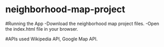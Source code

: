 # neighborhood-map-project

#Running the App
-Download the neighborhood map project files.
-Open the index.html file in your browser.

#APIs
used Wikipedia API, Google Map API.
